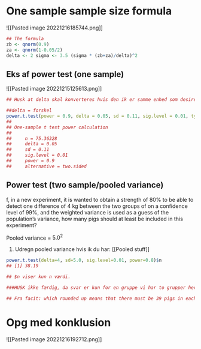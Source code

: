 # One sample sample size formula
![[Pasted image 20221216185744.png]]


```R
## The formula 
zb <- qnorm(0.9) 
za <- qnorm(1-0.05/2) 
delta <- 2 sigma <- 3.5 (sigma * (zb+za)/delta)^2

```


## Eks af power test (one sample)

![[Pasted image 20221215125613.png]]

```R
## Husk at delta skal konverteres hvis den ik er samme enhed som desired mean

##delta = forskel
power.t.test(power = 0.9, delta = 0.05, sd = 0.11, sig.level = 0.01, type = "one.sample") 
## 
## One-sample t test power calculation 
## 
##     n = 75.36328 
##     delta = 0.05 
##     sd = 0.11 
##     sig.level = 0.01 
##     power = 0.9 
##     alternative = two.sided
```

## Power test (two sample/pooled variance)

f, in a new experiment, it is wanted to obtain a strength of 80% to be able to detect one difference of 4 kg between the two groups of on a confidence level of 99%, and the weighted variance is used as a guess of the population’s variance, how many pigs should at least be included in this experiment?

Pooled variance = $5.0^2$

1. Udregn pooled variance hvis ik du har: [[Pooled stuff]]
```R
power.t.test(delta=4, sd=5.0, sig.level=0.01, power=0.8)$n 
## [1] 38.19

## $n viser kun n værdi.

###HUSK ikke færdig, da svar er kun for en gruppe vi har to grupper her så 39*2 = 78 som er svar.

## Fra facit: which rounded up means that there must be 39 pigs in each group and thus in total there must be 78 pigs included in the experiment.
```

# Opg med konklusion
![[Pasted image 20221216192712.png]]